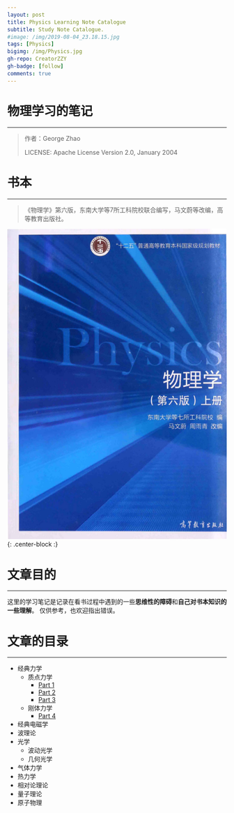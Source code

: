 ```yaml
---
layout: post
title: Physics Learning Note Catalogue
subtitle: Study Note Catalogue.
#image: /img/2019-08-04_23.18.15.jpg
tags: [Physics]
bigimg: /img/Physics.jpg
gh-repo: CreatorZZY
gh-badge: [follow]
comments: true
---
```


物理学习的笔记
===
***
> 作者：George Zhao
> 
> LICENSE: Apache License Version 2.0, January 2004

# 书本
***
> 《物理学》第六版，东南大学等7所工科院校联合编写，马文蔚等改编，高等教育出版社。

![textbook](/img/2019-08-25-Physics-Learning-Catalogue/Physics_textbook.png){: .center-block :}

# 文章目的
***
这里的学习笔记是记录在看书过程中遇到的一些**思维性的障碍**和**自己对书本知识的一些理解**。
仅供参考，也欢迎指出错误。

# 文章的目录
***
* 经典力学
    * 质点力学
        * [Part 1](https://creatorzzy.github.io/2019-08-25-Physics-Learning-Part1/)
        * [Part 2](https://creatorzzy.github.io/2019-08-25-Physics-Learning-Part2/)
        * [Part 3](https://creatorzzy.github.io/2019-08-26-Physics-Learning-Part3/)
    * 刚体力学
        * [Part 4](https://creatorzzy.github.io/2019-09-01-Physics-Learning-Part4/)
* 经典电磁学
* 波理论
* 光学
    * 波动光学
    * 几何光学
* 气体力学
* 热力学
* 相对论理论
* 量子理论
* 原子物理
